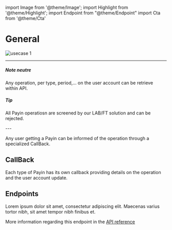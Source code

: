 import Image from '@theme/Image';
import Highlight from '@theme/Highlight';
import Endpoint from "@theme/Endpoint"
import Cta from '@theme/Cta'

# General

<Image src="docs/usecase-exemple-00.jpg" alt="usecase 1"/>

---
<Highlight>
<Highlight type="neutre">

##### Note neutre

Any operation, per type, period,... on the user account can be retrieve within API.

</Highlight>
  
</Highlight>

<Highlight type="tip">

##### Tip

All Payin operatiosn are screened by our LAB/FT solution and can be rejected.

</Highlight>
---

Any user getting a Payin can be informed of the operation through a specialized CallBack.

## CallBack

Each type of Payin has its own callback providing details on the operation and the user account update.

## Endpoints

Lorem ipsum dolor sit amet, consectetur adipiscing elit. Maecenas varius tortor nibh, sit amet tempor nibh finibus et.


More information regarding this endpoint in the [API reference](/api/api1)

<Endpoint apiUrl="/v1.0/migrationProxy" path="/api​/v1.0​/users​/{userid}​/kyc​/identitycontrol" method="post"/>

<!-- <Endpoint apiUrl="/v1.0/migrationProxy" path="​/api/v1.0/users/{userid}/cards/{id}" method="delete"/> -->

<Cta
  context="doc"
  ui="button"
  link="/api/api1"
  label="Try it out"
/>

